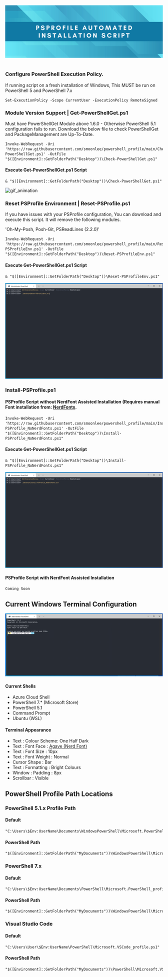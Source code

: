 #
![psprofile_header_Image](content/psprofile_header_image.png "PSProfile Automated Installation Script")
#
  
### Configure PowerShell Execution Policy.
If running script on a fresh installation of Windows, This MUST be run on PowerShell 5 and PowerShell 7.x

```
Set-ExecutionPolicy -Scope CurrentUser -ExecutionPolicy RemoteSigned
```

### Module Version Support | Get-PowerShellGet.ps1
Must have PowerShellGet Module above 1.6.0 - Otherwise PowerShell 5.1 configuration fails to run.
Download the below file to check PowerShellGet and PackageManagement are Up-To-Date.

```
Invoke-WebRequest -Uri 'https://raw.githubusercontent.com/smoonlee/powershell_profile/main/Check-PowerShellGet.ps1' -OutFile "$([Environment]::GetFolderPath("Desktop"))\Check-PowerShellGet.ps1"
```

#### Execute Get-PowerShellGet.ps1 Script
```
& "$([Environment]::GetFolderPath("Desktop"))\Check-PowerShellGet.ps1"
```

![gif_animation](/content/graphic_check-powershellget.gif)

### Reset PSProfile Environment | Reset-PSProfile.ps1
If you have issues with your PSProfile configuration, You can download and execute this script. It will remove the following modules.
<p>'Oh-My-Posh, Posh-Git, PSReadLines (2.2.0)'</p>

```
Invoke-WebRequest -Uri 'https://raw.githubusercontent.com/smoonlee/powershell_profile/main/Reset-PSProfileEnv.ps1' -OutFile "$([Environment]::GetFolderPath("Desktop"))\Reset-PSProfileEnv.ps1"
```

#### Execute Get-PowerShellGet.ps1 Script
```
& "$([Environment]::GetFolderPath("Desktop"))\Reset-PSProfileEnv.ps1"
```

![gif_animation](/content/graphic_reset-psprofileenv.gif)

### Install-PSProfile.ps1

#### PSProfile Script without NerdFont Assisted Installation (Requires manual Font installation from: [NerdFonts](https://www.nerdfonts.com/).

```
Invoke-WebRequest -Uri 'https://raw.githubusercontent.com/smoonlee/powershell_profile/main/Install-PSProfile_NoNerdFonts.ps1' -OutFile "$([Environment]::GetFolderPath("Desktop"))\Install-PSProfile_NoNerdFonts.ps1"
```

#### Execute Get-PowerShellGet.ps1 Script
```
& "$([Environment]::GetFolderPath("Desktop"))\Install-PSProfile_NoNerdFonts.ps1"
```

![gif_animation](/content/graphic_install-psprofile_pwsh7.gif)

#### PSProfile Script with NerdFont Assisted Installation
``` 
Coming Soon 
```

##  Current Windows Terminal Configuration
![WindowsTermianl-PowerShell7](content/windows_terminal_powershell_7.png "WindowsTermianl-PowerShell7")

#### Current Shells
 * Azure Cloud Shell  
 * PowerShell 7.* (Microsoft Store)
 * PowerShell 5.1
 * Command Prompt
 * Ubuntu (WSL)

#### Terminal Appearance 
-  Text : Colour Scheme: One Half Dark
-  Text : Font Face : [Agave (Nerd Font)](https://github.com/ryanoasis/nerd-fonts/releases/download/v2.1.0/Agave.zip)
-  Text : Font Size : 10px
-  Text : Font Weight : Normal
-  Cursor Shape : Bar
-  Text : Formatting : Bright Colours
- Window : Padding : 8px
- Scrollbar : Visible
 
 
##  PowerShell Profile Path Locations
### PowerShell 5.1.x Profile Path 
#### Default 
```
"C:\Users\$Env:UserName\Documents\WindowsPowerShell\Microsoft.PowerShell_profile.ps1"
 ```

#### PowerShell Path
```
"$([Environment]::GetFolderPath("MyDocuments"))\WindowsPowerShell\Microsoft.PowerShell_profile.ps1"
```

###  PowerShell 7.x 
#### Default 
```
"C:\Users\$Env:UserName\Documents\PowerShell\Microsoft.PowerShell_profile.ps1"
```

#### PowerShell Path
```
"$([Environment]::GetFolderPath("MyDocuments"))\WindowsPowerShell\Microsoft.PowerShell_profile.ps1"
```

### Visual Studio Code
#### Default 
```
"C:\Users\User\$Env:UserName\PowerShell\Microsoft.VSCode_profile.ps1"
```

#### PowerShell Path
```
"$([Environment]::GetFolderPath("MyDocuments"))\PowerShell\Microsoft.VSCode_profile.ps1"
```
